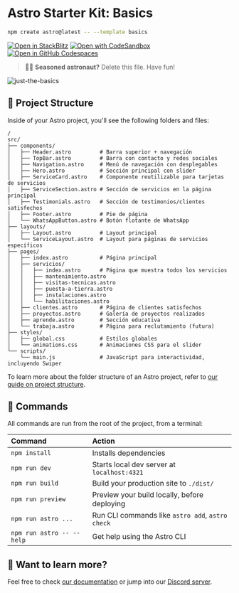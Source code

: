 # Astro Starter Kit: Basics

```sh
npm create astro@latest -- --template basics
```

[![Open in StackBlitz](https://developer.stackblitz.com/img/open_in_stackblitz.svg)](https://stackblitz.com/github/withastro/astro/tree/latest/examples/basics)
[![Open with CodeSandbox](https://assets.codesandbox.io/github/button-edit-lime.svg)](https://codesandbox.io/p/sandbox/github/withastro/astro/tree/latest/examples/basics)
[![Open in GitHub Codespaces](https://github.com/codespaces/badge.svg)](https://codespaces.new/withastro/astro?devcontainer_path=.devcontainer/basics/devcontainer.json)

> 🧑‍🚀 **Seasoned astronaut?** Delete this file. Have fun!

![just-the-basics](https://github.com/withastro/astro/assets/2244813/a0a5533c-a856-4198-8470-2d67b1d7c554)

## 🚀 Project Structure

Inside of your Astro project, you'll see the following folders and files:

```text
/
src/
├── components/
│   ├── Header.astro         # Barra superior + navegación
│   ├── TopBar.astro         # Barra con contacto y redes sociales
│   ├── Navigation.astro     # Menú de navegación con desplegables
│   ├── Hero.astro           # Sección principal con slider
│   ├── ServiceCard.astro    # Componente reutilizable para tarjetas de servicios
│   ├── ServiceSection.astro # Sección de servicios en la página principal
│   ├── Testimonials.astro   # Sección de testimonios/clientes satisfechos
│   ├── Footer.astro         # Pie de página
│   └── WhatsAppButton.astro # Botón flotante de WhatsApp
├── layouts/
│   ├── Layout.astro         # Layout principal
│   └── ServiceLayout.astro  # Layout para páginas de servicios específicos
├── pages/
│   ├── index.astro          # Página principal
│   ├── servicios/
│   │   ├── index.astro      # Página que muestra todos los servicios
│   │   ├── mantenimiento.astro
│   │   ├── visitas-tecnicas.astro
│   │   ├── puesta-a-tierra.astro
│   │   ├── instalaciones.astro
│   │   └── habilitaciones.astro
│   ├── clientes.astro       # Página de clientes satisfechos
│   ├── proyectos.astro      # Galería de proyectos realizados
│   ├── aprende.astro        # Sección educativa
│   └── trabaja.astro        # Página para reclutamiento (futura)
├── styles/
│   ├── global.css           # Estilos globales
│   └── animations.css       # Animaciones CSS para el slider
└── scripts/
    └── main.js              # JavaScript para interactividad, incluyendo Swiper
```

To learn more about the folder structure of an Astro project, refer to [our guide on project structure](https://docs.astro.build/en/basics/project-structure/).

## 🧞 Commands

All commands are run from the root of the project, from a terminal:

| Command                   | Action                                           |
| :------------------------ | :----------------------------------------------- |
| `npm install`             | Installs dependencies                            |
| `npm run dev`             | Starts local dev server at `localhost:4321`      |
| `npm run build`           | Build your production site to `./dist/`          |
| `npm run preview`         | Preview your build locally, before deploying     |
| `npm run astro ...`       | Run CLI commands like `astro add`, `astro check` |
| `npm run astro -- --help` | Get help using the Astro CLI                     |

## 👀 Want to learn more?

Feel free to check [our documentation](https://docs.astro.build) or jump into our [Discord server](https://astro.build/chat).
